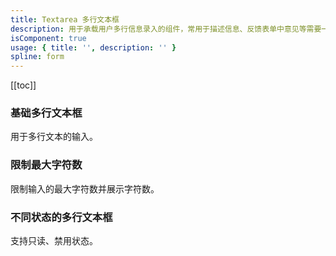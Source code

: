 ```yaml
---
title: Textarea 多行文本框
description: 用于承载用户多行信息录入的组件，常用于描述信息、反馈表单中意见等需要一段相当长文本的场景。可以设置最大文案长度。
isComponent: true
usage: { title: '', description: '' }
spline: form
---
```


[[toc]]

<script>
import Usage from "../DocUsage.svelte"
</script>

<Usage></Usage>

### 基础多行文本框

用于多行文本的输入。

<script>
import Base from '../../example/Base.svelte'
</script>
<Base></Base>

### 限制最大字符数

限制输入的最大字符数并展示字符数。

<script>
import Maxlength from '../../example/Maxlength.svelte'
</script>
<Maxlength></Maxlength>


[//]: # (### 绑定 DOM 事件)

[//]: # ()
[//]: # (可绑定 `onKeypress` `onKeydown` `onKeyup` `onFocus` `onBlur` 等 DOM 原生事件。)

[//]: # ()
[//]: # (<script>)

[//]: # (import Event from '../../example/Event.svelte')

[//]: # (</script>)

[//]: # (<Event></Event>)



### 不同状态的多行文本框

支持只读、禁用状态。

<script>
import Type from '../../example/Type.svelte'
</script>
<Type></Type>

